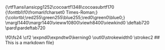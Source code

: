 {\rtf1\ansi\ansicpg1252\cocoartf1348\cocoasubrtf170
{\fonttbl\f0\froman\fcharset0 Times-Roman;}
{\colortbl;\red255\green255\blue255;\red0\green0\blue0;}
\margl1440\margr1440\vieww10800\viewh8400\viewkind0
\deftab720
\pard\pardeftab720

\f0\fs24 \cf2 \expnd0\expndtw0\kerning0
\outl0\strokewidth0 \strokec2 ## This is a markdown file}